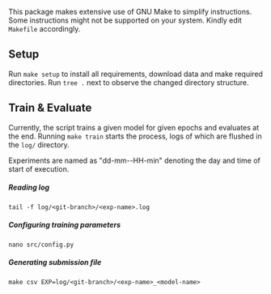 This package makes extensive use of GNU Make to simplify instructions.
Some instructions might not be supported on your system. Kindly edit `Makefile` accordingly.

## Setup
Run `make setup` to install all requirements, download data and make required directories.
Run `tree .` next to observe the changed directory structure.

## Train & Evaluate
Currently, the script trains a given model for given epochs and evaluates at the end.
Running `make train` starts the process, logs of which are flushed in the `log/` directory.

Experiments are named as "dd-mm--HH-min" denoting the day and time of start of execution.

##### Reading log
`tail -f log/<git-branch>/<exp-name>.log`

##### Configuring training parameters
`nano src/config.py`

##### Generating submission file
`make csv EXP=log/<git-branch>/<exp-name>_<model-name>`
